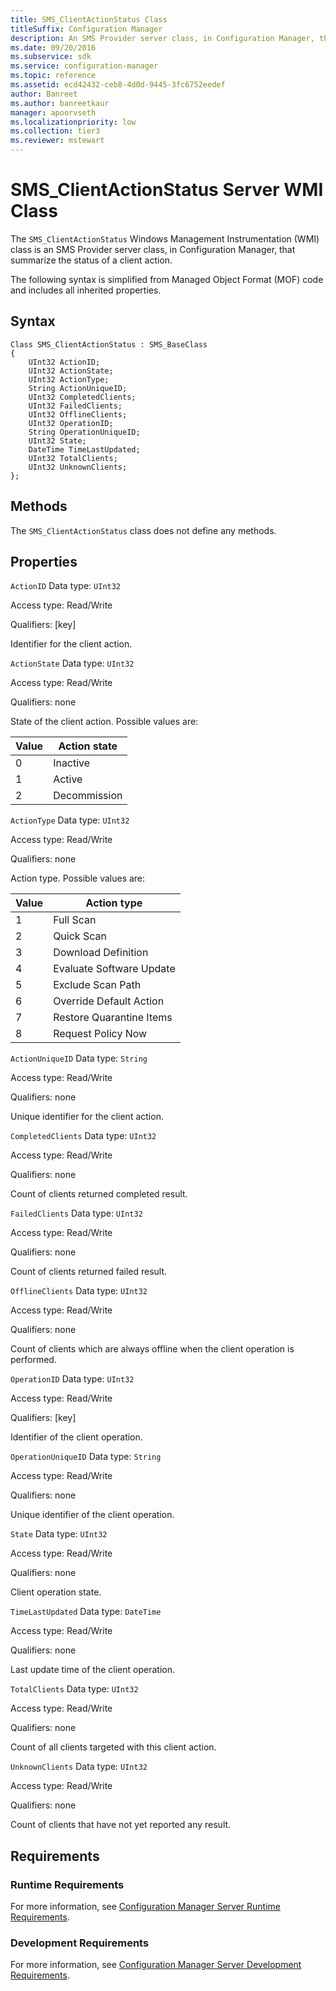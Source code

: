 ```yaml
---
title: SMS_ClientActionStatus Class
titleSuffix: Configuration Manager
description: An SMS Provider server class, in Configuration Manager, that summarize the status of a client action.
ms.date: 09/20/2016
ms.subservice: sdk
ms.service: configuration-manager
ms.topic: reference
ms.assetid: ecd42432-ceb8-4d0d-9445-3fc6752eedef
author: Banreet
ms.author: banreetkaur
manager: apoorvseth
ms.localizationpriority: low
ms.collection: tier3
ms.reviewer: mstewart
---
```

# SMS_ClientActionStatus Server WMI Class
The `SMS_ClientActionStatus` Windows Management Instrumentation (WMI) class is an SMS Provider server class, in Configuration Manager, that summarize the status of a client action.

 The following syntax is simplified from Managed Object Format (MOF) code and includes all inherited properties.

## Syntax

```
Class SMS_ClientActionStatus : SMS_BaseClass
{
    UInt32 ActionID;
    UInt32 ActionState;
    UInt32 ActionType;
    String ActionUniqueID;
    UInt32 CompletedClients;
    UInt32 FailedClients;
    UInt32 OfflineClients;
    UInt32 OperationID;
    String OperationUniqueID;
    UInt32 State;
    DateTime TimeLastUpdated;
    UInt32 TotalClients;
    UInt32 UnknownClients;
};
```

## Methods
 The `SMS_ClientActionStatus` class does not define any methods.

## Properties
 `ActionID`
 Data type: `UInt32`

 Access type: Read/Write

 Qualifiers: [key]

 Identifier for the client action.

 `ActionState`
 Data type: `UInt32`

 Access type: Read/Write

 Qualifiers: none

 State of the client action.  Possible values are:

| Value | Action state |
| ----- | ------------ |
|0|Inactive|
|1|Active|
|2|Decommission|

 `ActionType`
 Data type: `UInt32`

 Access type: Read/Write

 Qualifiers: none

 Action type. Possible values are:

| Value | Action type |
| ----- | ----------- |
|1|Full Scan|
|2|Quick Scan|
|3|Download Definition|
|4|Evaluate Software Update|
|5|Exclude Scan Path|
|6|Override Default Action|
|7|Restore Quarantine Items|
|8|Request Policy Now|

 `ActionUniqueID`
 Data type: `String`

 Access type: Read/Write

 Qualifiers: none

 Unique identifier for the client action.

 `CompletedClients`
 Data type: `UInt32`

 Access type: Read/Write

 Qualifiers: none

 Count of clients returned completed result.

 `FailedClients`
 Data type: `UInt32`

 Access type: Read/Write

 Qualifiers: none

 Count of clients returned failed result.

 `OfflineClients`
 Data type: `UInt32`

 Access type: Read/Write

 Qualifiers: none

 Count of clients which are always offline when the client operation is performed.

 `OperationID`
 Data type: `UInt32`

 Access type: Read/Write

 Qualifiers: [key]

 Identifier of the client operation.

 `OperationUniqueID`
 Data type: `String`

 Access type: Read/Write

 Qualifiers: none

 Unique identifier of the client operation.

 `State`
 Data type: `UInt32`

 Access type: Read/Write

 Qualifiers: none

 Client operation state.

 `TimeLastUpdated`
 Data type: `DateTime`

 Access type: Read/Write

 Qualifiers: none

 Last update time of the client operation.

 `TotalClients`
 Data type: `UInt32`

 Access type: Read/Write

 Qualifiers: none

 Count of all clients targeted with this client action.

 `UnknownClients`
 Data type: `UInt32`

 Access type: Read/Write

 Qualifiers: none

 Count of clients that have not yet reported any result.

## Requirements

### Runtime Requirements
 For more information, see [Configuration Manager Server Runtime Requirements](../../../develop/core/reqs/server-runtime-requirements.md).

### Development Requirements
 For more information, see [Configuration Manager Server Development Requirements](../../../develop/core/reqs/server-development-requirements.md).
